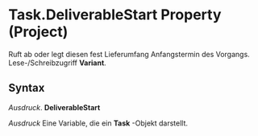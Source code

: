 
# Task.DeliverableStart Property (Project)

Ruft ab oder legt diesen fest Lieferumfang Anfangstermin des Vorgangs. Lese-/Schreibzugriff  **Variant**.


## Syntax

 _Ausdruck_. **DeliverableStart**

 _Ausdruck_ Eine Variable, die ein **Task** -Objekt darstellt.

